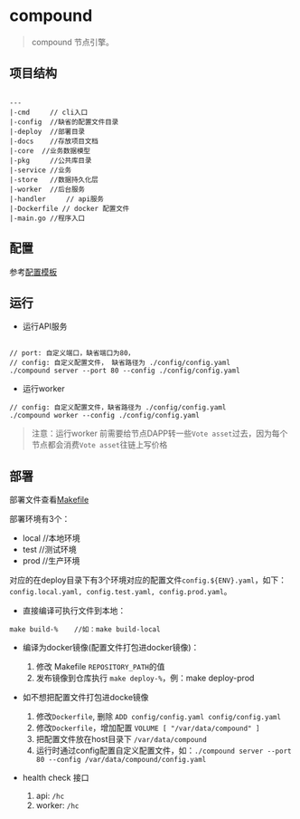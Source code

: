 # compound

> compound 节点引擎。

## 项目结构

```

---
|-cmd     // cli入口 
|-config  //缺省的配置文件目录
|-deploy  //部署目录
|-docs    //存放项目文档
|-core  //业务数据模型
|-pkg     //公共库目录
|-service //业务
|-store   //数据持久化层
|-worker  //后台服务
|-handler     // api服务
|-Dockerfile // docker 配置文件
|-main.go //程序入口

```

## 配置
 参考[配置模板](deploy/config.node.yaml.tpl)

## 运行

* 运行API服务

```

// port: 自定义端口，缺省端口为80，
// config: 自定义配置文件， 缺省路径为 ./config/config.yaml
./compound server --port 80 --config ./config/config.yaml

```

* 运行worker

```
// config: 自定义配置文件，缺省路径为 ./config/config.yaml
./compound worker --config ./config/config.yaml
```

> 注意：运行worker 前需要给节点DAPP转一些`Vote asset`过去，因为每个节点都会消费`Vote asset`往链上写价格


## 部署

部署文件查看[Makefile](./Makefile)

部署环境有3个：
* local  //本地环境
* test   //测试环境
* prod   //生产环境

对应的在deploy目录下有3个环境对应的配置文件`config.${ENV}.yaml`，如下：`config.local.yaml, config.test.yaml, config.prod.yaml`。


* 直接编译可执行文件到本地：
```
make build-%    //如：make build-local
```

* 编译为docker镜像(配置文件打包进docker镜像)：
  1. 修改 Makefile `REPOSITORY_PATH`的值
  2. 发布镜像到仓库执行 `make deploy-%`，例：make deploy-prod


* 如不想把配置文件打包进docke镜像
  1. 修改`Dockerfile`, 删除 `ADD config/config.yaml config/config.yaml`
  2. 修改`Dockerfile`，增加配置 `VOLUME [ "/var/data/compound" ]`
  3. 把配置文件放在host目录下 `/var/data/compound`
  4. 运行时通过config配置自定义配置文件，如：`./compound server --port 80 --config /var/data/compound/config.yaml`

* health check 接口
   1. api:   `/hc`
   2. worker: `/hc` 